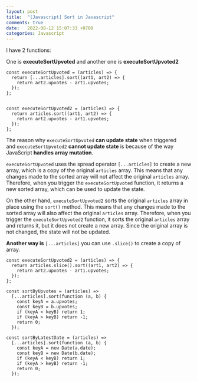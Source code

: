 ```yaml
---
layout: post
title:  "[Javascript] Sort in Javascript"
comments: true
date:   2022-08-12 15:07:33 +0700
categories: Javascript
---
```


I have 2 functions:

One is **executeSortUpvoted** and another one is **executeSortUpvoted2**

```
const executeSortUpvoted = (articles) => {
  return [...articles].sort((art1, art2) => {
    return art2.upvotes - art1.upvotes;
  });
};

```

```

const executeSortUpvoted2 = (articles) => {
  return articles.sort((art1, art2) => {
    return art2.upvotes - art1.upvotes;
  });
};
```

The reason why `executeSortUpvoted` **can update state** when triggered and `executeSortUpvoted2` **cannot update state** is because of the way JavaScript **handles array mutation**.

`executeSortUpvoted` uses the spread operator `[...articles]` to create a new array, which is a copy of the original `articles` array. This means that any changes made to the sorted array will not affect the original `articles` array. Therefore, when you trigger the `executeSortUpvoted` function, it returns a new sorted array, which can be used to update the state.

On the other hand, `executeSortUpvoted2` sorts the original `articles` array in place using the `sort()` method. This means that any changes made to the sorted array will also affect the original `articles` array. Therefore, when you trigger the `executeSortUpvoted2` function, it sorts the original `articles` array and returns it, but it does not create a new array. Since the original array is not changed, the state will not be updated.

**Another way is** `[...articles]` you can use `.slice()` to create a copy of array.

```
const executeSortUpvoted2 = (articles) => {
  return articles.slice().sort((art1, art2) => {
    return art2.upvotes - art1.upvotes;
  });
};
```

```
const sortByUpvotes = (articles) =>
  [...articles].sort(function (a, b) {
    const keyA = a.upvotes;
    const keyB = b.upvotes;
    if (keyA < keyB) return 1;
    if (keyA > keyB) return -1;
    return 0;
  });

const sortByLatestDate = (articles) =>
  [...articles].sort(function (a, b) {
    const keyA = new Date(a.date);
    const keyB = new Date(b.date);
    if (keyA < keyB) return 1;
    if (keyA > keyB) return -1;
    return 0;
  });
```
